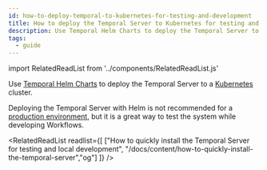 ```yaml
---
id: how-to-deploy-temporal-to-kubernetes-for-testing-and-development
title: How to deploy the Temporal Server to Kubernetes for testing and development
description: Use Temporal Helm Charts to deploy the Temporal Server to a Kubernetes cluster.
tags:
  - guide
---
```


import RelatedReadList from '../components/RelatedReadList.js'

Use [Temporal Helm Charts](https://github.com/temporalio/helm-charts) to deploy the Temporal Server to a [Kubernetes](https://kubernetes.io/) cluster.

Deploying the Temporal Server with Helm is not recommended for a [production environment](/docs/server/production-deployment), but it is a great way to test the system while developing Workflows.

<RelatedReadList
readlist={[
["How to quickly install the Temporal Server for testing and local development",
"/docs/content/how-to-quickly-install-the-temporal-server","og"]
]}
/>
